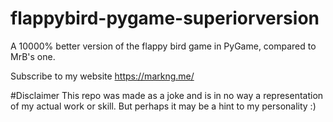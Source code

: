 # flappybird-pygame-superiorversion
A 10000% better version of the flappy bird game in PyGame, compared to MrB's one.

Subscribe to my website https://markng.me/

#Disclaimer
This repo was made as a joke and is in no way a representation of my actual work or skill. But perhaps it may be a hint to my personality :)
